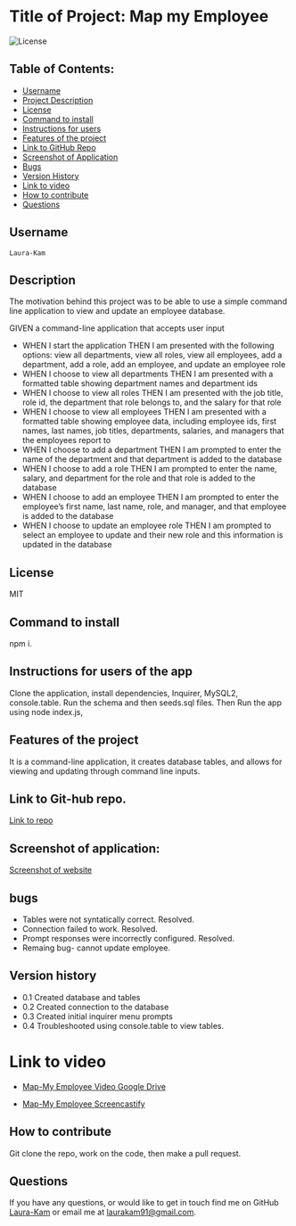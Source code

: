 # Title of Project: Map my Employee

![License](https://img.shields.io/badge/license-MIT-blue.svg)

## Table of Contents:

- [Username](#username)
- [Project Description](#description)
- [License](#license)
- [Command to install](#command-to-install)
- [Instructions for users](#instructions-for-users-of-the-app)
- [Features of the project](#features-of-the-project)
- [Link to GitHub Repo](#Link-to-Git-hub-repo.)
- [Screenshot of Application](#Screenshot-of-Application)
- [Bugs](#bugs)
- [Version History](#Version-history)
- [Link to video](#Link-to-video)
- [How to contribute](#how-to-contribute)
- [Questions](#questions)

## Username

    Laura-Kam

## Description

The motivation behind this project was to be able to use a simple command line application to view and update an employee database.

GIVEN a command-line application that accepts user input

- WHEN I start the application
  THEN I am presented with the following options: view all departments, view all roles, view all employees, add a department, add a role, add an employee, and update an employee role
- WHEN I choose to view all departments
  THEN I am presented with a formatted table showing department names and department ids
- WHEN I choose to view all roles
  THEN I am presented with the job title, role id, the department that role belongs to, and the salary for that role
- WHEN I choose to view all employees
  THEN I am presented with a formatted table showing employee data, including employee ids, first names, last names, job titles, departments, salaries, and managers that the employees report to
- WHEN I choose to add a department
  THEN I am prompted to enter the name of the department and that department is added to the database
- WHEN I choose to add a role
  THEN I am prompted to enter the name, salary, and department for the role and that role is added to the database
- WHEN I choose to add an employee
  THEN I am prompted to enter the employee’s first name, last name, role, and manager, and that employee is added to the database
- WHEN I choose to update an employee role
  THEN I am prompted to select an employee to update and their new role and this information is updated in the database

## License

MIT

## Command to install

npm i.

## Instructions for users of the app

Clone the application, install dependencies, Inquirer, MySQL2, console.table. Run the schema and then seeds.sql files. Then Run the app using node index.js,

## Features of the project

It is a command-line application, it creates database tables, and allows for viewing and updating through command line inputs.

## Link to Git-hub repo.

[Link to repo](https://github.com/Laura-Kam/Map-my-employee)

## Screenshot of application:

[Screenshot of website](https://github.com/Laura-Kam/Map-my-employee/issues/2#issue-1385117481)

## bugs

- Tables were not syntatically correct. Resolved.
- Connection failed to work. Resolved.
- Prompt responses were incorrectly configured. Resolved.
- Remaing bug- cannot update employee.

## Version history

- 0.1 Created database and tables
- 0.2 Created connection to the database
- 0.3 Created initial inquirer menu prompts
- 0.4 Troubleshooted using console.table to view tables.

# Link to video

- [Map-My Employee Video Google Drive](https://drive.google.com/file/d/1Fpu0EbOrI3jwCa3uXyCOjo_Ic2fAPWVb/view)

- [Map-My Employee Screencastify](https://watch.screencastify.com/v/BGCke3UbKpUn7eX3APB7)

## How to contribute

Git clone the repo, work on the code, then make a pull request.

## Questions

If you have any questions, or would like to get in touch find me on GitHub [Laura-Kam](https://github.com/Laura-Kam)
or email me at laurakam91@gmail.com.
